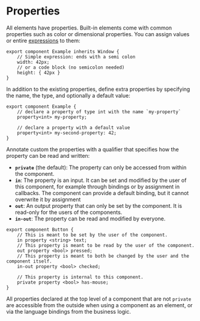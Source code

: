 # Properties

All elements have properties. Built-in elements come with common properties such
as color or dimensional properties. You can assign values or entire
[expressions](#expressions) to them:

```slint,no-preview
export component Example inherits Window {
    // Simple expression: ends with a semi colon
    width: 42px;
    // or a code block (no semicolon needed)
    height: { 42px }
}
```

In addition to the existing properties, define extra properties by specifying the
name, the type, and optionally a default value:

```slint,no-preview
export component Example {
    // declare a property of type int with the name `my-property`
    property<int> my-property;

    // declare a property with a default value
    property<int> my-second-property: 42;
}
```

Annotate custom the properties with a qualifier that specifies how the
property can be read and written:

-   **`private`** (the default): The property can only be accessed from within the component.
-   **`in`**: The property is an input. It can be set and modified by the user of this component,
    for example through bindings or by assignment in callbacks.
    The component can provide a default binding, but it cannot overwrite it by
    assignment
-   **`out`**: An output property that can only be set by the component. It is read-only for the
    users of the components.
-   **`in-out`**: The property can be read and modified by everyone.

```slint,no-preview
export component Button {
    // This is meant to be set by the user of the component.
    in property <string> text;
    // This property is meant to be read by the user of the component.
    out property <bool> pressed;
    // This property is meant to both be changed by the user and the component itself.
    in-out property <bool> checked;

    // This property is internal to this component.
    private property <bool> has-mouse;
}
```

All properties declared at the top level of a component that are not `private` are accessible from the outside when using a component as an element, or via the
language bindings from the business logic.


